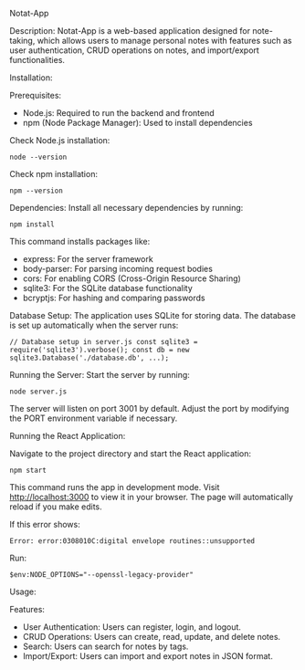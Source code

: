 Notat-App

Description: Notat-App is a web-based application designed for note-taking, which allows users to manage personal notes with features such as user authentication, CRUD operations on notes, and import/export functionalities.

Installation:

Prerequisites:

-   Node.js: Required to run the backend and frontend
-   npm (Node Package Manager): Used to install dependencies

Check Node.js installation:

`node --version`

Check npm installation:

`npm --version`

Dependencies: Install all necessary dependencies by running:

`npm install`

This command installs packages like:

-   express: For the server framework
-   body-parser: For parsing incoming request bodies
-   cors: For enabling CORS (Cross-Origin Resource Sharing)
-   sqlite3: For the SQLite database functionality
-   bcryptjs: For hashing and comparing passwords

Database Setup: The application uses SQLite for storing data. The database is set up automatically when the server runs:

`// Database setup in server.js
const sqlite3 = require('sqlite3').verbose();
const db = new sqlite3.Database('./database.db', ...);`

Running the Server: Start the server by running:

`node server.js`

The server will listen on port 3001 by default. Adjust the port by modifying the PORT environment variable if necessary.

Running the React Application:

Navigate to the project directory and start the React application:

`npm start`

This command runs the app in development mode. Visit [http://localhost:3000](http://localhost:3000/) to view it in your browser. The page will automatically reload if you make edits.

If this error shows:

`Error: error:0308010C:digital envelope routines::unsupported`

Run:
```
$env:NODE_OPTIONS="--openssl-legacy-provider"
```

Usage:

Features:

-   User Authentication: Users can register, login, and logout.
-   CRUD Operations: Users can create, read, update, and delete notes.
-   Search: Users can search for notes by tags.
-   Import/Export: Users can import and export notes in JSON format.

